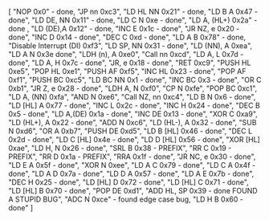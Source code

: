 [
"NOP 0x0" - done,
"JP nn 0xc3",
"LD HL NN 0x21" - done,
"LD B A 0x47 - done",
"LD DE, NN 0x11" - done,
"LD C N 0xe - done",
"LD A, (HL+) 0x2a" - done ,
"LD (DE),A 0x12" - done,
"INC E 0x1c - done",
"JR NZ, e 0x20 - done",
"INC D 0x14 - done",
"DEC C 0xd - done",
"LD A B 0x78" - done,
"Disable Interrupt (DI) 0xf3",
"LD SP, NN 0x31 - done",
"LD (NN), A 0xea",
"LD A N 0x3e done",
"LDH (n), A 0xe0",
"Call nn 0xcd",
"LD A, L 0x7d - done",
"LD A, H 0x7c - done",
"JR, e 0x18 - done",
"RET 0xc9",
"PUSH HL 0xe5",
"POP HL 0xe1",
"PUSH AF 0xf5",
"INC HL 0x23 - done",
"POP AF 0xf1",
"PUSH BC 0xc5",
"LD BC NN 0x1 - done",
"INC BC 0x3 - done",
"OR C 0xb1",
"JR Z, e 0x28 - done",
"LDH A, N 0xf0",
"CP N 0xfe",
"POP BC 0xc1",
"LD A, (NN) 0xfa",
"AND N 0xe6",
"Call NZ, nn 0xc4",
"LD B N 0x6 - done",
"LD [HL] A 0x77 - done",
"INC L 0x2c - done",
"INC H 0x24 - done",
"DEC B 0x5 - done",
"LD A,(DE) 0x1a - done",
"INC DE 0x13 - done",
"XOR C 0xa9",
"LD (HL+), A 0x22 - done",
"ADD N 0xc6",
"LD (HL-), A 0x32 - done",
"SUB N 0xd6",
"OR A 0xb7",
"PUSH DE 0xd5",
"LD B [HL] 0x46 - done",
"DEC L 0x2d - done",
"LD C [HL] 0x4e - done",
"LD D [HL] 0x56 - done",
"XOR [HL] 0xae",
"LD H, N 0x26 - done",
"SRL B 0x38 - PREFIX",
"RR C 0x19 - PREFIX",
"RR D 0x1a - PREFIX",
"RRA 0x1f - done",
"JR NC, e 0x30 - done",
"LD E A 0x5f - done",
"XOR N 0xee",
"LD A C 0x79 - done",
"LD C A 0x4f - done",
"LD A D 0x7a - done",
"LD D A 0x57 - done",
"LD A E 0x7b - done",
"DEC H 0x25 - done",
"LD [HL] D 0x72 - done",
"LD [HL] C 0x71 - done",
"LD [HL] B 0x70 - done",
"POP DE 0xd1",
"ADD HL, SP 0x39 - done FOUND A STUPID BUG",
"ADC N 0xce" - found edge case bug,
"LD H B 0x60 - done"
]
